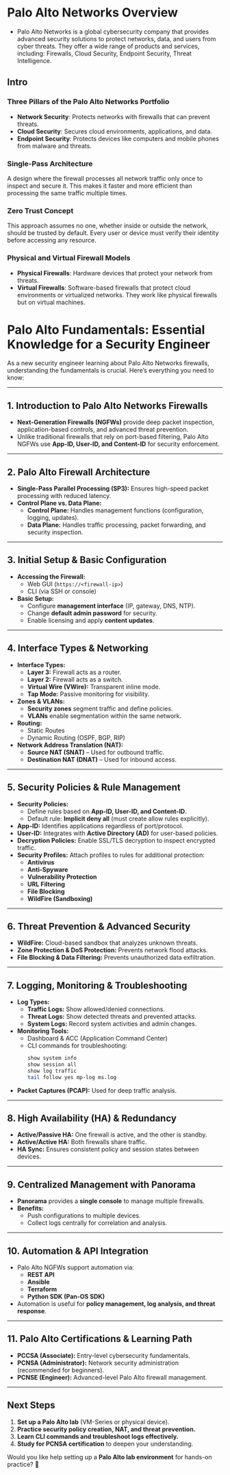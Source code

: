 # Palo Alto Networks Overview
- Palo Alto Networks is a global cybersecurity company that provides advanced security solutions to protect networks, data, and users from cyber threats. They offer a wide range of products and services, including: Firewalls, Cloud Security, Endpoint Security, Threat Intelligence.

## Intro ##
### Three Pillars of the Palo Alto Networks Portfolio
- **Network Security**: Protects networks with firewalls that can prevent threats.
- **Cloud Security**: Secures cloud environments, applications, and data.
- **Endpoint Security**: Protects devices like computers and mobile phones from malware and threats.

### Single-Pass Architecture
A design where the firewall processes all network traffic only once to inspect and secure it. This makes it faster and more efficient than processing the same traffic multiple times.

### Zero Trust Concept
This approach assumes no one, whether inside or outside the network, should be trusted by default. Every user or device must verify their identity before accessing any resource.

### Physical and Virtual Firewall Models
- **Physical Firewalls**: Hardware devices that protect your network from threats.
- **Virtual Firewalls**: Software-based firewalls that protect cloud environments or virtualized networks. They work like physical firewalls but on virtual machines.


# Palo Alto Fundamentals: Essential Knowledge for a Security Engineer

As a new security engineer learning about Palo Alto Networks firewalls, understanding the fundamentals is crucial. Here’s everything you need to know:

---

## 1. Introduction to Palo Alto Networks Firewalls
- **Next-Generation Firewalls (NGFWs)** provide deep packet inspection, application-based controls, and advanced threat prevention.
- Unlike traditional firewalls that rely on port-based filtering, Palo Alto NGFWs use **App-ID, User-ID, and Content-ID** for security enforcement.

---

## 2. Palo Alto Firewall Architecture
- **Single-Pass Parallel Processing (SP3):** Ensures high-speed packet processing with reduced latency.
- **Control Plane vs. Data Plane:**
  - **Control Plane:** Handles management functions (configuration, logging, updates).
  - **Data Plane:** Handles traffic processing, packet forwarding, and security inspection.

---

## 3. Initial Setup & Basic Configuration
- **Accessing the Firewall:**
  - Web GUI (`https://<firewall-ip>`)
  - CLI (via SSH or console)
- **Basic Setup:**
  - Configure **management interface** (IP, gateway, DNS, NTP).
  - Change **default admin password** for security.
  - Enable licensing and apply **content updates**.

---

## 4. Interface Types & Networking
- **Interface Types:**
  - **Layer 3:** Firewall acts as a router.
  - **Layer 2:** Firewall acts as a switch.
  - **Virtual Wire (VWire):** Transparent inline mode.
  - **Tap Mode:** Passive monitoring for visibility.
- **Zones & VLANs:**
  - **Security zones** segment traffic and define policies.
  - **VLANs** enable segmentation within the same network.
- **Routing:**
  - Static Routes
  - Dynamic Routing (OSPF, BGP, RIP)
- **Network Address Translation (NAT):**
  - **Source NAT (SNAT)** – Used for outbound traffic.
  - **Destination NAT (DNAT)** – Used for inbound access.

---

## 5. Security Policies & Rule Management
- **Security Policies:**
  - Define rules based on **App-ID, User-ID, and Content-ID**.
  - Default rule: **Implicit deny all** (must create allow rules explicitly).
- **App-ID:** Identifies applications regardless of port/protocol.
- **User-ID:** Integrates with **Active Directory (AD)** for user-based policies.
- **Decryption Policies:** Enable SSL/TLS decryption to inspect encrypted traffic.
- **Security Profiles:** Attach profiles to rules for additional protection:
  - **Antivirus**
  - **Anti-Spyware**
  - **Vulnerability Protection**
  - **URL Filtering**
  - **File Blocking**
  - **WildFire (Sandboxing)**

---

## 6. Threat Prevention & Advanced Security
- **WildFire:** Cloud-based sandbox that analyzes unknown threats.
- **Zone Protection & DoS Protection:** Prevents network flood attacks.
- **File Blocking & Data Filtering:** Prevents unauthorized data exfiltration.

---

## 7. Logging, Monitoring & Troubleshooting
- **Log Types:**
  - **Traffic Logs:** Show allowed/denied connections.
  - **Threat Logs:** Show detected threats and prevented attacks.
  - **System Logs:** Record system activities and admin changes.
- **Monitoring Tools:**
  - Dashboard & ACC (Application Command Center)
  - CLI commands for troubleshooting:
    ```bash
    show system info
    show session all
    show log traffic
    tail follow yes mp-log ms.log
    ```
- **Packet Captures (PCAP):** Used for deep traffic analysis.

---

## 8. High Availability (HA) & Redundancy
- **Active/Passive HA:** One firewall is active, and the other is standby.
- **Active/Active HA:** Both firewalls share traffic.
- **HA Sync:** Ensures consistent policy and session states between devices.

---

## 9. Centralized Management with Panorama
- **Panorama** provides a **single console** to manage multiple firewalls.
- **Benefits:**
  - Push configurations to multiple devices.
  - Collect logs centrally for correlation and analysis.

---

## 10. Automation & API Integration
- Palo Alto NGFWs support automation via:
  - **REST API**
  - **Ansible**
  - **Terraform**
  - **Python SDK (Pan-OS SDK)**
- Automation is useful for **policy management, log analysis, and threat response**.

---

## 11. Palo Alto Certifications & Learning Path
- **PCCSA (Associate):** Entry-level cybersecurity fundamentals.
- **PCNSA (Administrator):** Network security administration (recommended for beginners).
- **PCNSE (Engineer):** Advanced-level Palo Alto firewall management.

---

## Next Steps
1. **Set up a Palo Alto lab** (VM-Series or physical device).
2. **Practice security policy creation, NAT, and threat prevention.**
3. **Learn CLI commands and troubleshoot logs effectively.**
4. **Study for PCNSA certification** to deepen your understanding.

Would you like help setting up a **Palo Alto lab environment** for hands-on practice? 🚀
